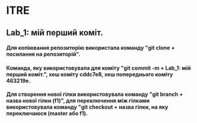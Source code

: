 # ITRE

## Lab_1: мій перший коміт.

#### Для копіювання репозиторію використала команду "git clone + посилання на репозиторій".

#### Команда, яку використовувала для коміту "git commit -m + Lab_1: мій перший коміт.", хеш коміту cddc7e8, хеш попереднього коміту 463219e.

#### Для створення нової гілки використовувала команду "git branch + назва нової гілки (f1)", для переключення між гілками використовувала команду "git checkout + назва гілки, на яку переключаюся (master або f1).
